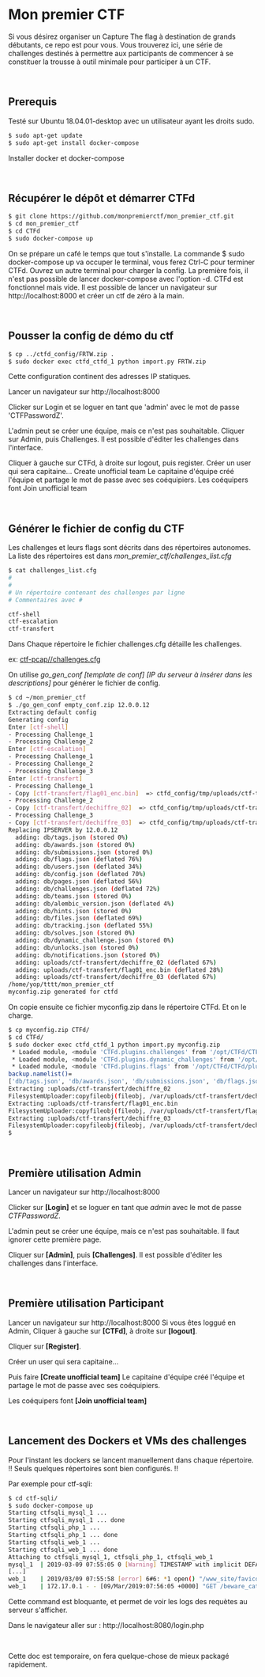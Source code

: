 # Mon premier CTF



Si vous désirez organiser un Capture The flag à destination de grands débutants, ce repo est pour vous.
Vous trouverez ici, une série de challenges destinés à permettre aux participants de commencer à se constituer la trousse à outil minimale pour participer à un CTF.

</br>

## Prerequis

Testé sur Ubuntu 18.04.01-desktop  avec un utilisateur ayant les droits sudo.

```bash
$ sudo apt-get update
$ sudo apt-get install docker-compose
```
Installer docker et docker-compose


</br>

## Récupérer le dépôt et démarrer CTFd


```bash
$ git clone https://github.com/monpremierctf/mon_premier_ctf.git
$ cd mon_premier_ctf
$ cd CTFd
$ sudo docker-compose up
```
On se prépare un café le temps que tout s'installe.
La commande $ sudo docker-compose up va occuper le terminal, vous ferez Ctrl-C pour terminer CTFd. Ouvrez un autre terminal pour charger la config.
La première fois, il n'est pas possible de lancer docker-compose avec l'option -d.
CTFd est fonctionnel mais vide. Il est possible de lancer un navigateur sur  http://localhost:8000 et créer un ctf de zéro à la main. 


</br>

## Pousser la config de démo du ctf

```bash
$ cp ../ctfd_config/FRTW.zip .
$ sudo docker exec ctfd_ctfd_1 python import.py FRTW.zip
```
Cette configuration continent des adresses IP statiques.

Lancer un navigateur sur http://localhost:8000

Clicker sur Login et se loguer en tant que 'admin' avec le mot de passe 'CTFPasswordZ'.

L'admin peut se créer une équipe, mais ce n'est pas souhaitable.
Cliquer sur Admin, puis Challenges. Il est possible d'éditer les challenges dans l'interface.

Cliquer à gauche sur CTFd, à droite sur logout, puis register.
Créer un user qui sera capitaine...
Create unofficial team
Le capitaine d'équipe créé l'équipe et partage le mot de passe avec ses coéquipiers.
Les coéquipers font Join unofficial team


</br>

## Générer le fichier de config du CTF


Les challenges et leurs flags sont décrits dans des répertoires autonomes.
La liste des répertoires est dans *mon_premier_ctf/challenges_list.cfg*

```bash
$ cat challenges_list.cfg 
#
#
# Un répertoire contenant des challenges par ligne
# Commentaires avec #

ctf-shell
ctf-escalation
ctf-transfert
```

Dans Chaque répertoire le fichier challenges.cfg détaille les challenges.

ex: [ctf-pcap//challenges.cfg](ctf-pcap/challenges.cfg)


On utilise *go_gen_conf [template de conf] [IP du serveur à insérer dans les descriptions]* pour générer le fichier de config.
```bash
$ cd ~/mon_premier_ctf
$ ./go_gen_conf empty_conf.zip 12.0.0.12
Extracting default config
Generating config
Enter [ctf-shell]
- Processing Challenge_1
- Processing Challenge_2
Enter [ctf-escalation]
- Processing Challenge_1
- Processing Challenge_2
- Processing Challenge_3
Enter [ctf-transfert]
- Processing Challenge_1
- Copy [ctf-transfert/flag01_enc.bin]  => ctfd_config/tmp/uploads/ctf-transfert/flag01_enc.bin
- Processing Challenge_2
- Copy [ctf-transfert/dechiffre_02]  => ctfd_config/tmp/uploads/ctf-transfert/dechiffre_02
- Processing Challenge_3
- Copy [ctf-transfert/dechiffre_03]  => ctfd_config/tmp/uploads/ctf-transfert/dechiffre_03
Replacing IPSERVER by 12.0.0.12
  adding: db/tags.json (stored 0%)
  adding: db/awards.json (stored 0%)
  adding: db/submissions.json (stored 0%)
  adding: db/flags.json (deflated 76%)
  adding: db/users.json (deflated 34%)
  adding: db/config.json (deflated 70%)
  adding: db/pages.json (deflated 56%)
  adding: db/challenges.json (deflated 72%)
  adding: db/teams.json (stored 0%)
  adding: db/alembic_version.json (deflated 4%)
  adding: db/hints.json (stored 0%)
  adding: db/files.json (deflated 69%)
  adding: db/tracking.json (deflated 55%)
  adding: db/solves.json (stored 0%)
  adding: db/dynamic_challenge.json (stored 0%)
  adding: db/unlocks.json (stored 0%)
  adding: db/notifications.json (stored 0%)
  adding: uploads/ctf-transfert/dechiffre_02 (deflated 67%)
  adding: uploads/ctf-transfert/flag01_enc.bin (deflated 28%)
  adding: uploads/ctf-transfert/dechiffre_03 (deflated 67%)
/home/yop/tttt/mon_premier_ctf
myconfig.zip generated for ctfd
```

On copie ensuite ce fichier myconfig.zip dans le répertoire CTFd. Et on le charge.
```bash
$ cp myconfig.zip CTFd/
$ cd CTFd/
$ sudo docker exec ctfd_ctfd_1 python import.py myconfig.zip
 * Loaded module, <module 'CTFd.plugins.challenges' from '/opt/CTFd/CTFd/plugins/challenges/__init__.py'>
 * Loaded module, <module 'CTFd.plugins.dynamic_challenges' from '/opt/CTFd/CTFd/plugins/dynamic_challenges/__init__.py'>
 * Loaded module, <module 'CTFd.plugins.flags' from '/opt/CTFd/CTFd/plugins/flags/__init__.py'>
backup.namelist()=
['db/tags.json', 'db/awards.json', 'db/submissions.json', 'db/flags.json', 'db/users.json', 'db/config.json', 'db/pages.json', 'db/challenges.json', 'db/teams.json', 'db/alembic_version.json', 'db/hints.json', 'db/files.json', 'db/tracking.json', 'db/solves.json', 'db/dynamic_challenge.json', 'db/unlocks.json', 'db/notifications.json', 'uploads/ctf-transfert/dechiffre_02', 'uploads/ctf-transfert/flag01_enc.bin', 'uploads/ctf-transfert/dechiffre_03']
Extracting :uploads/ctf-transfert/dechiffre_02
FilesystemUploader:copyfileobj(fileobj, /var/uploads/ctf-transfert/dechiffre_02, 16384)
Extracting :uploads/ctf-transfert/flag01_enc.bin
FilesystemUploader:copyfileobj(fileobj, /var/uploads/ctf-transfert/flag01_enc.bin, 16384)
Extracting :uploads/ctf-transfert/dechiffre_03
FilesystemUploader:copyfileobj(fileobj, /var/uploads/ctf-transfert/dechiffre_03, 16384)
$ 
```

</br>

## Première utilisation Admin

Lancer un navigateur sur http://localhost:8000

Clicker sur **[Login]** et se loguer en tant que *admin* avec le mot de passe *CTFPasswordZ*.

L'admin peut se créer une équipe, mais ce n'est pas souhaitable. Il faut ignorer cette première page.

Cliquer sur **[Admin]**, puis **[Challenges]**. Il est possible d'éditer les challenges dans l'interface.



</br>

## Première utilisation Participant

Lancer un navigateur sur http://localhost:8000
Si vous êtes loggué en Admin, Cliquer à gauche sur **[CTFd]**, à droite sur **[logout]**.

Cliquer sur **[Register]**.

Créer un user qui sera capitaine...

Puis faire **[Create unofficial team]**
Le capitaine d'équipe créé l'équipe et partage le mot de passe avec ses coéquipiers.

Les coéquipers font **[Join unofficial team]**

</br>


## Lancement des Dockers et VMs des challenges

Pour l'instant les dockers se lancent manuellement dans chaque répertoire.
!! Seuls quelques répertoires sont bien configurés. !!

Par exemple pour ctf-sqli:
```bash
$ cd ctf-sqli/
$ sudo docker-compose up
Starting ctfsqli_mysql_1 ... 
Starting ctfsqli_mysql_1 ... done
Starting ctfsqli_php_1 ... 
Starting ctfsqli_php_1 ... done
Starting ctfsqli_web_1 ... 
Starting ctfsqli_web_1 ... done
Attaching to ctfsqli_mysql_1, ctfsqli_php_1, ctfsqli_web_1
mysql_1  | 2019-03-09 07:55:05 0 [Warning] TIMESTAMP with implicit DEFAULT value is deprecated. Please use --explicit_defaults_for_timestamp server option (see documentation for more details).
[...]
web_1    | 2019/03/09 07:55:58 [error] 6#6: *1 open() "/www_site/favicon.ico" failed (2: No such file or directory), client: 172.17.0.1, server: localhost, request: "GET /favicon.ico HTTP/1.1", host: "localhost:8080"[...]
web_1    | 172.17.0.1 - - [09/Mar/2019:07:56:05 +0000] "GET /beware_cat05.png HTTP/1.1" 200 58097 "http://localhost:8080/login.php" "Mozilla/5.0 (X11; Ubuntu; Linux x86_64; rv:61.0) Gecko/20100101 Firefox/61.0" "-"
```
Cette command est bloquante, et permet de voir les logs des requètes au serveur s'afficher.

Dans le navigateur aller sur : http://localhost:8080/login.php





</br>

Cette doc est temporaire, on fera quelque-chose de mieux packagé rapidement.